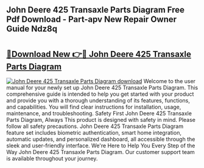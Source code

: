 ## John Deere 425 Transaxle Parts Diagram Free Pdf Download - Part-apv New Repair Owner Guide Ndz8q

# <h2><a href="http://dfsaem.blite.top/?on=John+Deere+425+Transaxle+Parts+Diagram">🔗Download New 👉🔴 John Deere 425 Transaxle Parts Diagram</a></h2>

[![John Deere 425 Transaxle Parts Diagram download](https://i.imgur.com/lujVjoI.png)](http://dfsaem.blite.top/?on=John+Deere+425+Transaxle+Parts+Diagram)
Welcome to the user manual for your newly set up John Deere 425 Transaxle Parts Diagram. This comprehensive guide is intended to help you get started with your product and provide you with a thorough understanding of its features, functions, and capabilities. You will find clear instructions for installation, usage, maintenance, and troubleshooting. Safety First John Deere 425 Transaxle Parts Diagram, Always This product is designed with safety in mind. Please follow all safety precautions. John Deere 425 Transaxle Parts Diagram feature set includes biometric authentication, smart home integration, automatic updates, and personalized dashboard, all accessible through the sleek and user-friendly interface. We're Here to Help You Every Step of the Way John Deere 425 Transaxle Parts Diagram. Our customer support team is available throughout your journey.
